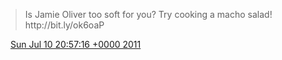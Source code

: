 > Is Jamie Oliver too soft for you? Try cooking a macho salad\! http://bit\.ly/ok6oaP

<img src="../../media/tweet.ico" width="12" /> [Sun Jul 10 20:57:16 +0000 2011](https://twitter.com/DromerDenker/status/90162697039130624)